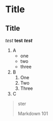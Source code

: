 # Title

Title
-

*test*
**test**
***test***

1. A
	* one
	- two
	+ three
2. B
	1. One
	2. Two
	3. Three
19. C

> ster
>
> Markdown 101
